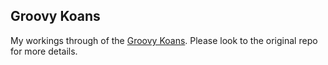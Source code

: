 ## Groovy Koans

My workings through of the [Groovy
Koans](https://github.com/nadavc/groovykoans). Please look to the original repo
for more details.
